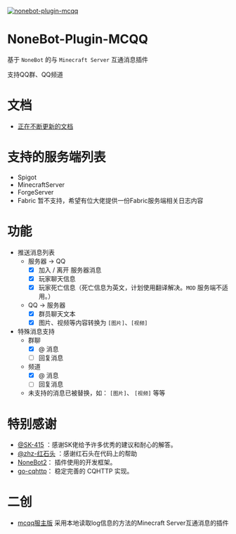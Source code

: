 [![nonebot-plugin-mcqq](https://socialify.git.ci/17TheWord/nonebot-plugin-mcqq/image?description=1&font=Inter&forks=1&issues=1&language=1&logo=https%3A%2F%2Favatars.githubusercontent.com%2F17TheWord&owner=1&pattern=Plus&stargazers=1&theme=Dark)](https://17theword.github.io/mc_qq/)

# NoneBot-Plugin-MCQQ

基于 `NoneBot` 的与 `Minecraft Server` 互通消息插件

支持QQ群、QQ频道

# 文档

- [正在不断更新的文档](https://17theword.github.io/mc_qq/)

# 支持的服务端列表

- Spigot
- MinecraftServer
- ForgeServer
- Fabric 暂不支持，希望有位大佬提供一份Fabric服务端相关日志内容

# 功能

- 推送消息列表
  - 服务器 -> QQ
    - [x] 加入 / 离开 服务器消息
    - [x] 玩家聊天信息
    - [x] 玩家死亡信息（死亡信息为英文，计划使用翻译解决。`MOD` 服务端不适用。）
  - QQ -> 服务器
    - [x] 群员聊天文本
    - [x] 图片、视频等内容转换为 `[图片]`、`[视频]`

- 特殊消息支持
  - 群聊
    - [x] @ 消息
    - [ ] 回复消息
  - 频道
    - [x] @ 消息
    - [ ] 回复消息
  - 未支持的消息已被替换，如： `[图片]`、 `[视频]` 等等

# 特别感谢
- [@SK-415](https://github.com/SK-415) ：感谢SK佬给予许多优秀的建议和耐心的解答。
- [@zhz-红石头](https://github.com/zhzhongshi) ：感谢红石头在代码上的帮助
- [NoneBot2](https://github.com/nonebot/nonebot2)： 插件使用的开发框架。
- [go-cqhttp](https://github.com/Mrs4s/go-cqhttp)： 稳定完善的 CQHTTP 实现。

# 二创

- [mcqq服主版](https://github.com/KarisAya/nonebot_plugin_mcqq_server) 采用本地读取log信息的方法的Minecraft Server互通消息的插件
